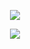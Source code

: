 <p align="center"><img src="https://wakatime.com/badge/user/f705279b-7ebe-4c84-8754-d87c013658d7.svg"> <br></p>
<p align="center"><img src="https://giphy.com/embed/mTPjPA6SSXgTsnZ1Dh" /></p>
